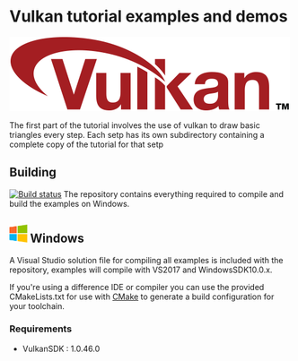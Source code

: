 Vulkan tutorial examples and demos
===============
![vulkan_logo](Docs/assets/vulkanlogo.png)

The first part of the tutorial involves the use of vulkan to draw basic triangles every step. Each setp has its own subdirectory containing a complete copy of the tutorial for that setp

## Building
[![Build status](https://ci.appveyor.com/api/projects/status/994t283721pa8fo8/branch/master?svg=true)](https://ci.appveyor.com/project/heitaoflower/vulkan-tutorial/branch/master)
The repository contains everything required to compile and build the examples on Windows.

## <img src="Docs/assets/windowslogo.png" alt="" height="32px"> Windows
A Visual Studio solution file for compiling all examples is included with the repository, examples will compile with VS2017 and WindowsSDK10.0.x.

If you're using a difference IDE or compiler you can use the provided CMakeLists.txt for use with [CMake](https://cmake.org/) to generate a build configuration for your toolchain.
### Requirements
* VulkanSDK : 1.0.46.0
